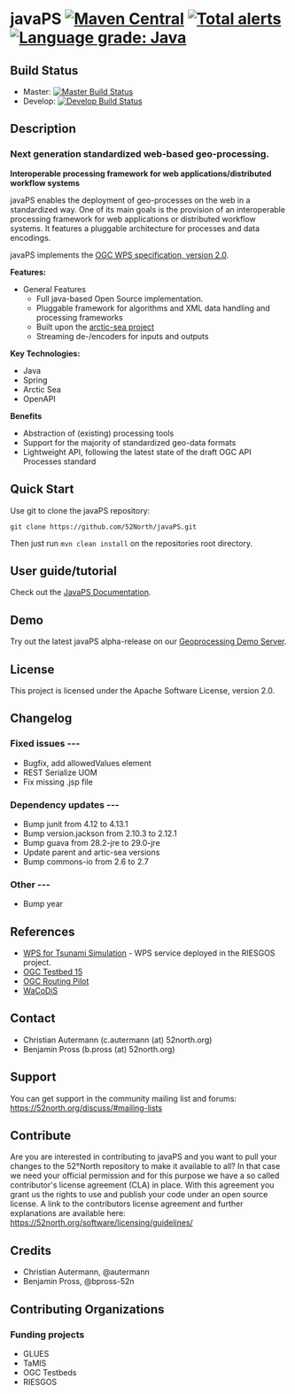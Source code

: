 # javaPS [![Maven Central](https://img.shields.io/maven-central/v/org.n52.wps/javaPS.svg)](https://search.maven.org/search?q=g:org.n52.wps%20and%20a:webapp) [![Total alerts](https://img.shields.io/lgtm/alerts/g/52North/javaPS.svg?logo=lgtm&logoWidth=18)](https://lgtm.com/projects/g/52North/javaPS/alerts/) [![Language grade: Java](https://img.shields.io/lgtm/grade/java/g/52North/javaPS.svg?logo=lgtm&logoWidth=18)](https://lgtm.com/projects/g/52North/javaPS/context:java)

## Build Status
* Master: [![Master Build Status](https://travis-ci.org/52North/javaPS.png?branch=master)](https://travis-ci.org/52North/javaPS)
* Develop: [![Develop Build Status](https://travis-ci.org/52North/javaPS.png?branch=develop)](https://travis-ci.org/52North/javaPS)

## Description

### Next generation standardized web-based geo-processing.

**Interoperable processing framework for web applications/distributed workflow systems**

javaPS enables the deployment of geo-processes on the web in a standardized way. One of its main goals is the provision of an interoperable processing framework for web applications or distributed workflow systems. It features a pluggable architecture for processes and data encodings.

javaPS implements the [OGC WPS specification, version 2.0](http://docs.opengeospatial.org/is/14-065/14-065.html).

**Features:**

* General Features
  * Full java-based Open Source implementation.
  * Pluggable framework for algorithms and XML data handling and processing frameworks
  * Built upon the [arctic-sea project](https://github.com/52North/arctic-sea)
  * Streaming de-/encoders for inputs and outputs

**Key Technologies:**

* Java
* Spring
* Arctic Sea
* OpenAPI

**Benefits**

* Abstraction of (existing) processing tools
* Support for the majority of standardized geo-data formats
* Lightweight API, following the latest state of the draft OGC API Processes standard

## Quick Start

Use git to clone the javaPS repository:

```
git clone https://github.com/52North/javaPS.git
```

Then just run `mvn clean install` on the repositories root directory.

## User guide/tutorial

Check out the [JavaPS Documentation](http://52north.github.io/javaPS/documentation_markdown/site/index.html).

## Demo

Try out the latest javaPS alpha-release on our [Geoprocessing Demo Server](http://geoprocessing.demo.52north.org/).

## License

This project is licensed under the Apache Software License, version 2.0.

## Changelog

### Fixed issues ---

- Bugfix, add allowedValues element
- REST Serialize UOM
- Fix missing .jsp file

### Dependency updates ---

- Bump junit from 4.12 to 4.13.1
- Bump version.jackson from 2.10.3 to 2.12.1
- Bump guava from 28.2-jre to 29.0-jre
- Update parent and artic-sea versions
- Bump commons-io from 2.6 to 2.7

### Other ---

- Bump year

## References

* [WPS for Tsunami Simulation](http://tsunami-riesgos.awi.de:8080/javaps/service?request=GetCapabilities&service=WPS) - WPS service deployed in the RIESGOS project.
* [OGC Testbed 15](https://www.opengeospatial.org/projects/initiatives/testbed15)
* [OGC Routing Pilot](https://www.opengeospatial.org/projects/initiatives/routingpilot)
* [WaCoDiS](https://wacodis.fbg-hsbo.de/)

## Contact

 * Christian Autermann (c.autermann (at) 52north.org)
 * Benjamin Pross (b.pross (at) 52north.org)

## Support

You can get support in the community mailing list and forums:
https://52north.org/discuss/#mailing-lists

## Contribute

Are you are interested in contributing to javaPS and you want to pull your changes to the 52°North repository to make it available to all?
In that case we need your official permission and for this purpose we have a so called contributor's license agreement (CLA) in place. With this agreement you grant us the rights to use and publish your code under an open source license.
A link to the contributors license agreement and further explanations are available here:
https://52north.org/software/licensing/guidelines/

## Credits

 * Christian Autermann, @autermann
 * Benjamin Pross, @bpross-52n

## Contributing Organizations

### Funding projects

 * GLUES
 * TaMIS
 * OGC Testbeds
 * RIESGOS

